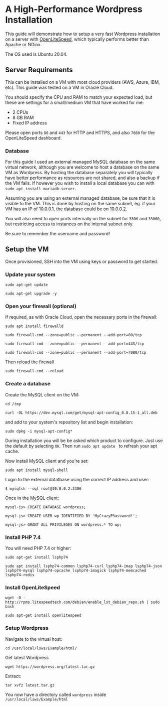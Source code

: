 # A High-Performance Wordpress Installation
This guide will demonstrate how to setup a very fast Wordpress installation on a server with [OpenLiteSpeed](https://openlitespeed.org/), which typically performs better than Apache or NGinx. 

The OS used is Ubuntu 20.04.

## Server Requirements
This can be installed on a VM with most cloud providers (AWS, Azure, IBM, etc). This guide was tested on a VM in Oracle Cloud.

You should specify the CPU and RAM to match your expected load, but these are settings for a small/medium VM that have worked for me:
- 2 CPUs
- 8 GB RAM
- Fixed IP address


Please open ports `80` and `443` for HTTP and HTTPS, and also `7080` for the OpenLiteSpeed dashboard.

### Database
For this guide I used an external managed MySQL database on the same virtual network, although you are welcome to host a database on the same VM as Wordpress. By hosting the database separately you will typically have better performance as resources are not shared, and also a backup if the VM fails. If however you wish to install a local database you can with `sudo apt install mariadb-server`.

Assuming you are using an external managed database, be sure that it is visible to the VM. This is done by hosting on the same subnet, eg. if your VM has an IP of 10.0.0.1, the database could be on 10.0.0.2. 

You will also need to open ports internally on the subnet for `3306` and `33060`, but restricting access to instances on the internal subnet only.

Be sure to remember the username and password!

## Setup the VM
Once provisioned, SSH into the VM using keys or password to get started.

### Update your system
```sudo apt-get update```

```sudo apt-get upgrade -y```

### Open your firewall (optional)
If required, as with Oracle Cloud, open the necessary ports in the firewall:

```sudo apt install firewalld```

```sudo firewall-cmd --zone=public --permanent --add-port=80/tcp```

```sudo firewall-cmd --zone=public --permanent --add-port=443/tcp```

```sudo firewall-cmd --zone=public --permanent --add-port=7080/tcp```

Then reload the firewall

```sudo firewall-cmd --reload ```

### Create a database
Create the MySQL client on the VM:

```cd /tmp```

```curl -OL https://dev.mysql.com/get/mysql-apt-config_0.8.15-1_all.deb```

and add to your system's repository list and begin installation:

```sudo dpkg -i mysql-apt-config*```

During installation you will be be asked which product to configure. Just use the default by selecting `OK`. Then run `sudo apt update
` to refresh your apt cache.

Now install MySQL client and you're set:

```sudo apt install mysql-shell```

Login to the external datatbase using the correct IP address and user:

```$ mysqlsh --sql root@10.0.0.2:3306```

Once in the MySQL client:

```mysql-js> CREATE DATABASE wordpress;```

```mysql-js> CREATE USER wp IDENTIFIED BY 'MyCrazyP3assword!';```

```mysql-js> GRANT ALL PRIVILEGES ON wordpress.* TO wp;```

### Install PHP 7.4

You will need PHP 7.4 or higher:

```sudo apt-get install lsphp74```

```sudo apt install lsphp74-common lsphp74-curl lsphp74-imap lsphp74-json lsphp74-mysql lsphp74-opcache lsphp74-imagick lsphp74-memcached lsphp74-redis```

### Install OpenLiteSpeed

```wget -O - http://rpms.litespeedtech.com/debian/enable_lst_debian_repo.sh | sudo bash```

```sudo apt-get install openlitespeed```

### Setup Wordpress

Navigate to the virtual host:

```cd /usr/local/lsws/Example/html/```

Get latest Wordpress

```wget https://wordpress.org/latest.tar.gz```

Extract:

```tar xvfz latest.tar.gz```

You now have a directory called `wordpress` inside `/usr/local/lsws/Example/html`





